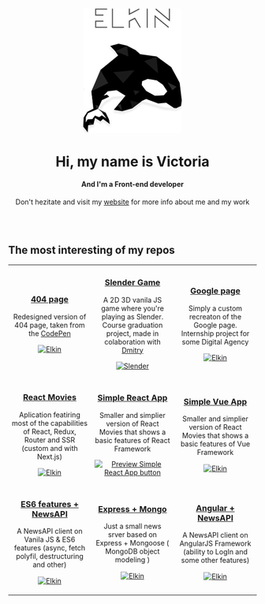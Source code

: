 <h1 align="center">
  <a href="https://github.com/elkinny">
    <img src="https://raw.githubusercontent.com/elkinny/Curriculum-Vitae/master/ekins_logo.png" alt="Elkin" width="200">
  </a>
   <br>
  <br>
    Hi, my name is Victoria
</h1>

<h4 align="center">And I'm a Front-end developer</h4>
<p align="center">Don't hezitate and visit my <a href="http://elkin.uk/">website</a> for more info about me and my work</p>
<br>
<br>
<h2>The most interesting of my repos</h2>
<table>
    <tr>
    <td align="center" width="33%">
      <h3><a href="https://github.com/elkinny/404">404 page</a></h3> <p>Redesigned version of 404 page, taken from the <a href="https://codepen.io/FilipVitas/pen/KRRRoY">CodePen</></p>
      <a href="https://elkinny.github.io/404/">
        <img align="center" src="https://raw.githubusercontent.com/elkinny/NewsAPI/master/preview-btn.png" alt="Elkin" width="200">
    </a>
      <br><br>
    </td>
    <td align="center" width="33%">
      <h3><a href="https://github.com/elkinny/Slender">Slender Game</a></h3> <p>A 2D 3D vanila JS game where you're playing as Slender. Course graduation project, made in colaboration with <a href="https://github.com/Dmitry-White">Dmitry</a></p>
  <a href="https://dmitry-white.github.io/Slender/">
      <img align="center" src="https://raw.githubusercontent.com/elkinny/NewsAPI/master/preview-btn.png" alt="Slender" width="200">
    </a>
      <br><br>
    </td>
    <td align="center" width="33%">
      <h3><a href="https://github.com/elkinny/google">Google page</a></h3> <p>Simply a custom recreaton of the Google page. Internship project for some Digital Agency</p>
    <a href="https://elkinny.github.io/NewsAPI/news-ng/index.html">
      <img align="center" src="https://raw.githubusercontent.com/elkinny/NewsAPI/master/preview-btn.png" alt="Elkin" width="200">
    </a>
      <br><br>
    </td>
  </tr>
  <tr>
      <td align="center" width="33%">
      <h3><a href="https://github.com/elkinny/React-Movies">React Movies</a></h3> <p>Aplication featiring most of the capabilities of React, Redux, Router and SSR (custom and with Next.js)</p>
    <a href="https://elkinny.github.io/React-Movies/">
      <img align="center" src="https://raw.githubusercontent.com/elkinny/NewsAPI/master/preview-btn.png" alt="Elkin" width="200">
    </a>
      <br><br>
    </td>
    <td align="center" width="33%">
      <h3><a href="https://github.com/elkinny/Simple-React-App">Simple React App</a></h3> <p>Smaller and simplier version of React Movies that shows a basic features of React Framework</p>
      <a href="https://elkinny.github.io/Simple-React-App/">
        <img align="center" src="https://raw.githubusercontent.com/elkinny/NewsAPI/master/preview-btn.png" alt="Preview Simple React App button" width="200">
    </a>
      <br><br>
    </td>
    <td align="center" width="33%">
      <h3><a href="https://github.com/elkinny/Simple-Vue-App">Simple Vue App</a></h3> <p>Smaller and simplier version of React Movies that shows a basic features of Vue Framework</p>
  <a href="https://elkinny.github.io/Simple-Vue-App/">
      <img align="center" src="https://raw.githubusercontent.com/elkinny/NewsAPI/master/preview-btn.png" alt="Elkin" width="200">
    </a>
      <br><br>
    </td>
  </tr>
  <tr>
    <td align="center" width="33%">
      <h3><a href="https://github.com/elkinny/NewsAPI/tree/master/news-app">ES6 features + NewsAPI</a></h3> <p>A NewsAPI client on Vanila JS & ES6 features (async, fetch polyfil, destructuring and other)</p>
      <a href="https://elkinny.github.io/NewsAPI/news-app/index.html">
        <img align="center" src="https://raw.githubusercontent.com/elkinny/NewsAPI/master/preview-btn.png" alt="Elkin" width="200">
    </a>
      <br><br>
    </td>
    <td align="center" width="33%">
      <h3><a href="https://github.com/elkinny/NewsAPI/tree/master/news-api">Express + Mongo</a></h3> <p>Just a small news srver based on Express + Mongoose ( MongoDB object modeling )</p>
  <a href="https://elkinny.github.io/404/">
      <img align="center" src="https://raw.githubusercontent.com/elkinny/NewsAPI/master/preview-btn.png" alt="Elkin" width="200">
    </a>
      <br><br>
    </td>
    <td align="center" width="33%">
      <h3><a href="https://github.com/elkinny/NewsAPI/tree/master/news-ng">Angular + NewsAPI</a></h3> <p>A NewsAPI client on AngularJS Framework (ability to LogIn and some other features)</p>
    <a href="https://elkinny.github.io/NewsAPI/news-ng/index.html">
      <img align="center" src="https://raw.githubusercontent.com/elkinny/NewsAPI/master/preview-btn.png" alt="Elkin" width="200">
    </a>
      <br><br>
    </td>
  </tr>
</table>
